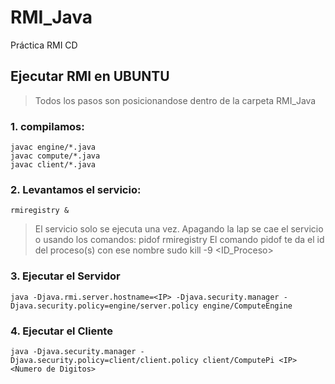 # RMI_Java
Práctica RMI CD

## Ejecutar RMI en UBUNTU

> Todos los pasos son posicionandose dentro de la carpeta RMI_Java

### 1. compilamos:
	javac engine/*.java
	javac compute/*.java
	javac client/*.java

### 2. Levantamos el servicio:
	rmiregistry &

> El servicio solo se ejecuta una vez. Apagando la lap se cae el servicio o usando los comandos:
> 	pidof rmiregistry
>		El comando pidof te da el id del proceso(s) con ese nombre
>	sudo kill -9 <ID_Proceso>

### 3. Ejecutar el Servidor

	java -Djava.rmi.server.hostname=<IP> -Djava.security.manager -Djava.security.policy=engine/server.policy engine/ComputeEngine

### 4. Ejecutar el Cliente

	java -Djava.security.manager -Djava.security.policy=client/client.policy client/ComputePi <IP> <Numero de Digitos>

